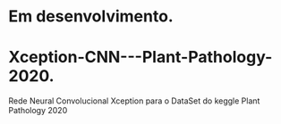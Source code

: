 # Em desenvolvimento.
# Xception-CNN---Plant-Pathology-2020.
Rede Neural Convolucional Xception para o DataSet do keggle Plant Pathology 2020
